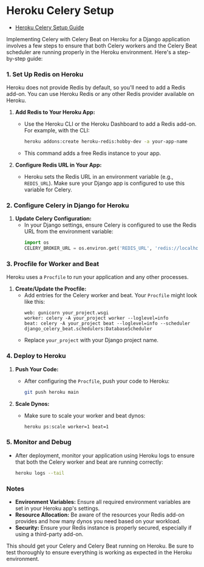 # Heroku Celery Setup

- [Heroku Celery Setup Guide](https://chat.openai.com/share/94e43bf6-d614-4d10-b3dd-d259965ffff0)

Implementing Celery with Celery Beat on Heroku for a Django application involves a few steps to ensure that both Celery workers and the Celery Beat scheduler are running properly in the Heroku environment. Here's a step-by-step guide:

### 1. Set Up Redis on Heroku

Heroku does not provide Redis by default, so you'll need to add a Redis add-on. You can use Heroku Redis or any other Redis provider available on Heroku.

1. **Add Redis to Your Heroku App:**
   - Use the Heroku CLI or the Heroku Dashboard to add a Redis add-on. For example, with the CLI:
     ```bash
     heroku addons:create heroku-redis:hobby-dev -a your-app-name
     ```
   - This command adds a free Redis instance to your app.

2. **Configure Redis URL in Your App:**
   - Heroku sets the Redis URL in an environment variable (e.g., `REDIS_URL`). Make sure your Django app is configured to use this variable for Celery.

### 2. Configure Celery in Django for Heroku

1. **Update Celery Configuration:**
   - In your Django settings, ensure Celery is configured to use the Redis URL from the environment variable:
     ```python
     import os
     CELERY_BROKER_URL = os.environ.get('REDIS_URL', 'redis://localhost:6379')
     ```

### 3. Procfile for Worker and Beat

Heroku uses a `Procfile` to run your application and any other processes.

1. **Create/Update the Procfile:**
   - Add entries for the Celery worker and beat. Your `Procfile` might look like this:
     ```
     web: gunicorn your_project.wsgi
     worker: celery -A your_project worker --loglevel=info
     beat: celery -A your_project beat --loglevel=info --scheduler django_celery_beat.schedulers:DatabaseScheduler
     ```
   - Replace `your_project` with your Django project name.

### 4. Deploy to Heroku

1. **Push Your Code:**
   - After configuring the `Procfile`, push your code to Heroku:
     ```bash
     git push heroku main
     ```

2. **Scale Dynos:**
   - Make sure to scale your worker and beat dynos:
     ```bash
     heroku ps:scale worker=1 beat=1
     ```

### 5. Monitor and Debug

- After deployment, monitor your application using Heroku logs to ensure that both the Celery worker and beat are running correctly:
  ```bash
  heroku logs --tail
  ```

### Notes

- **Environment Variables:** Ensure all required environment variables are set in your Heroku app's settings.
- **Resource Allocation:** Be aware of the resources your Redis add-on provides and how many dynos you need based on your workload.
- **Security:** Ensure your Redis instance is properly secured, especially if using a third-party add-on.

This should get your Celery and Celery Beat running on Heroku. Be sure to test thoroughly to ensure everything is working as expected in the Heroku environment.